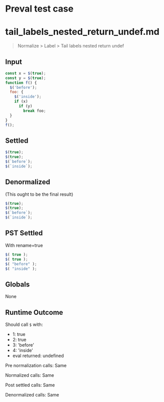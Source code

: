 # Preval test case

# tail_labels_nested_return_undef.md

> Normalize > Label > Tail labels nested return undef
>
>

## Input

`````js filename=intro
const x = $(true);
const y = $(true);
function f() {
  $('before');
  foo: {
    $('inside');
    if (x) 
      if (y)
        break foo;
  }
}
f();
`````


## Settled


`````js filename=intro
$(true);
$(true);
$(`before`);
$(`inside`);
`````


## Denormalized
(This ought to be the final result)

`````js filename=intro
$(true);
$(true);
$(`before`);
$(`inside`);
`````


## PST Settled
With rename=true

`````js filename=intro
$( true );
$( true );
$( "before" );
$( "inside" );
`````


## Globals


None


## Runtime Outcome


Should call `$` with:
 - 1: true
 - 2: true
 - 3: 'before'
 - 4: 'inside'
 - eval returned: undefined

Pre normalization calls: Same

Normalized calls: Same

Post settled calls: Same

Denormalized calls: Same
